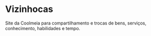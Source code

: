 Vizinhocas
==========

Site da Coolmeia para compartilhamento e trocas de bens, serviços, conhecimento, habilidades e tempo.
